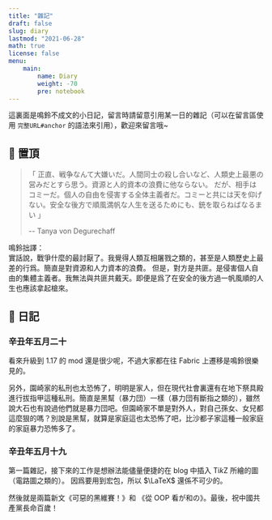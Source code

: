 ```yaml
---
title: "雜記"
draft: false
slug: diary
lastmod: "2021-06-28"
math: true
license: false
menu:
    main:
        name: Diary
        weight: -70
        pre: notebook
---
```


這裏面是鳴鈴不成文的小日記，留言時請留意引用某一日的雜記（可以在留言區使用 `完整URL#anchor` 的語法來引用），歡迎來留言哦~

## 📌 置頂

> 「 正直、戦争なんて大嫌いだ。人間同士の殺し合いなど、人類史上最悪の営みだとすら思う。資源と人的資本の浪費に他ならない。
> だが、相手はコミーだ。個人の自由を侵害する全体主義者だ。コミーと共には天を仰げない。安全な後方で順風満帆な人生を送るためにも、銃を取らねばなるまい 」
> 
>   -- Tanya von Degurechaff 

鳴鈴拙譯：  
實話說，戰爭什麼的最討厭了。我覺得人類互相屠戮之類的，甚至是人類歷史上最差的行爲。簡直是對資源和人力資本的浪費。
但是，對方是共匪。是侵害個人自由的集體主義者。我無法與共匪共戴天。即便是爲了在安全的後方過一帆風順的人生也應該拿起槍來。

## 📝 日記

### 辛丑年五月二十
看來升級到 1.17 的 mod 還是很少呢，不過大家都在往 Fabric 上遷移是鳴鈴很樂見的。

另外，園崎家的私刑也太恐怖了，明明是家人，但在現代社會裏還有在地下祭具殿進行拔指甲這種私刑。簡直是黑幫（暴力団）一樣（暴力団有斷指之類的），雖然說大石也有說過他們就是暴力団吧。但園崎家不單是對外人，對自己孫女、女兒都這麼狠的嗎？別說是黑幫，就算是家庭這也太恐怖了吧，比沙都子家這種一般家庭的家庭暴力恐怖多了。

### 辛丑年五月十九
第一篇雜記，接下來的工作是想辦法能儘量便捷的在 blog 中插入 $\text{Ti}k\text{Z}$ 所繪的圖（電路圖之類的）。
因爲要用到宏包，所以 $\LaTeX$ 還係不可少的。

然後就是兩篇新文《可惡的黑維賽！》和 《從 OOP 看が和の》。最後，祝中國共產黨長命百歲！